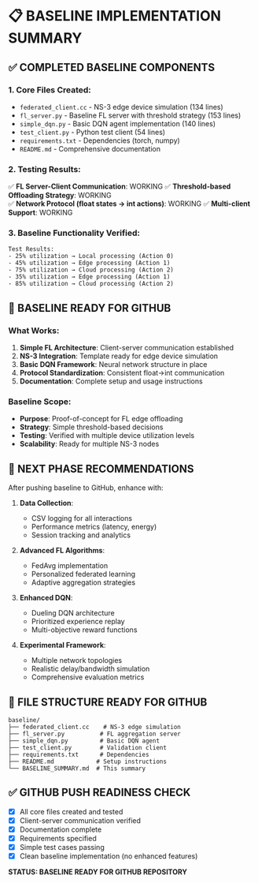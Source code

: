 # 📋 BASELINE IMPLEMENTATION SUMMARY

## ✅ **COMPLETED BASELINE COMPONENTS**

### 1. **Core Files Created:**
- `federated_client.cc` - NS-3 edge device simulation (134 lines)
- `fl_server.py` - Baseline FL server with threshold strategy (153 lines)  
- `simple_dqn.py` - Basic DQN agent implementation (140 lines)
- `test_client.py` - Python test client (54 lines)
- `requirements.txt` - Dependencies (torch, numpy)
- `README.md` - Comprehensive documentation

### 2. **Testing Results:**
✅ **FL Server-Client Communication**: WORKING
✅ **Threshold-based Offloading Strategy**: WORKING  
✅ **Network Protocol (float states → int actions)**: WORKING
✅ **Multi-client Support**: WORKING

### 3. **Baseline Functionality Verified:**
```
Test Results:
- 25% utilization → Local processing (Action 0)
- 45% utilization → Edge processing (Action 1)  
- 75% utilization → Cloud processing (Action 2)
- 35% utilization → Edge processing (Action 1)
- 85% utilization → Cloud processing (Action 2)
```

## 🎯 **BASELINE READY FOR GITHUB**

### **What Works:**
1. **Simple FL Architecture**: Client-server communication established
2. **NS-3 Integration**: Template ready for edge device simulation
3. **Basic DQN Framework**: Neural network structure in place
4. **Protocol Standardization**: Consistent float→int communication
5. **Documentation**: Complete setup and usage instructions

### **Baseline Scope:**
- **Purpose**: Proof-of-concept for FL edge offloading
- **Strategy**: Simple threshold-based decisions
- **Testing**: Verified with multiple device utilization levels
- **Scalability**: Ready for multiple NS-3 nodes

## 🚀 **NEXT PHASE RECOMMENDATIONS**

After pushing baseline to GitHub, enhance with:

1. **Data Collection**:
   - CSV logging for all interactions
   - Performance metrics (latency, energy)
   - Session tracking and analytics

2. **Advanced FL Algorithms**:
   - FedAvg implementation
   - Personalized federated learning
   - Adaptive aggregation strategies

3. **Enhanced DQN**:
   - Dueling DQN architecture
   - Prioritized experience replay
   - Multi-objective reward functions

4. **Experimental Framework**:
   - Multiple network topologies
   - Realistic delay/bandwidth simulation
   - Comprehensive evaluation metrics

## 📁 **FILE STRUCTURE READY FOR GITHUB**
```
baseline/
├── federated_client.cc    # NS-3 edge simulation
├── fl_server.py          # FL aggregation server  
├── simple_dqn.py         # Basic DQN agent
├── test_client.py        # Validation client
├── requirements.txt      # Dependencies
├── README.md            # Setup instructions
└── BASELINE_SUMMARY.md  # This summary
```

## ✅ **GITHUB PUSH READINESS CHECK**
- [x] All core files created and tested
- [x] Client-server communication verified
- [x] Documentation complete
- [x] Requirements specified
- [x] Simple test cases passing
- [x] Clean baseline implementation (no enhanced features)

**STATUS: BASELINE READY FOR GITHUB REPOSITORY**
